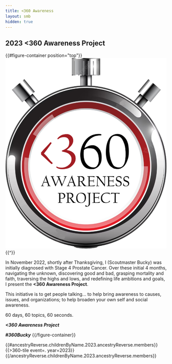 ```yaml
---
title: <360 Awareness
layout: smb
hidden: true
---
```


## 2023 <span class="C(red)">&lt;3</span>60 Awareness Project

{{#figure-container position="top"}}
<img src="../images/360-awareness-project-logo.png" class="Maw(100%)">
{{^}}

In November 2022, shortly after Thanksgiving, I (Scoutmaster Bucky) was initially diagnosed with Stage 4 Prostate Cancer.  Over these initial 4 months, navigating the unknown, discovering good and bad, grasping mortality and faith, traversing the highs and lows, and redefining life ambitions and goals, I present the **<span class="C(red)">&lt;3</span>60 Awareness Project**.

This initiative is to get people talking... to help bring awareness to causes, issues, and organizations; to help broaden your own self and social awareness.

60 days, 60 topics, 60 seconds.


***<span class="C(red)">&lt;3</span>60 Awareness Project***

***<span class="C(red)">#360Bucky</span>***
{{/figure-container}}


<div class="D(f) Fxw(w) Jc(sb) Ai(fs) Ta(in) Mt(1.4em)">
{{#ancestryReverse.childrenByName.2023.ancestryReverse.members}}
{{>360-tile event=. year=2023}}
{{/ancestryReverse.childrenByName.2023.ancestryReverse.members}}
</div>
